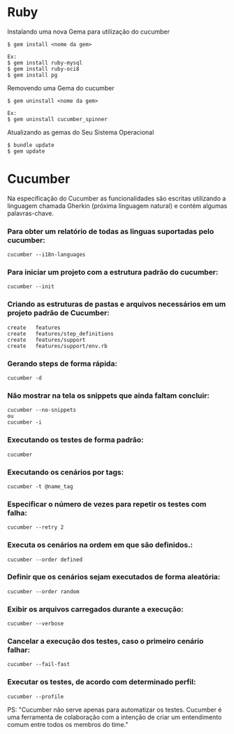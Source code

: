 # Ruby
Instalando uma nova Gema para utilização do cucumber
```
$ gem install <nome da gem>

Ex:
$ gem install ruby-mysql
$ gem install ruby-oci8
$ gem install pg
```
Removendo uma Gema do cucumber
```
$ gem uninstall <nome da gem>

Ex:
$ gem uninstall cucumber_spinner
```

Atualizando as gemas do Seu Sistema Operacional
```
$ bundle update
$ gem update
```

# Cucumber

Na especificação do Cucumber as funcionalidades são escritas utilizando a linguagem chamada Gherkin (próxima linguagem natural) e contém algumas palavras-chave.

### Para obter um relatório de todas as linguas suportadas pelo cucumber:
```
cucumber --i18n-languages
```
### Para iniciar um projeto com a estrutura padrão do cucumber:
```
cucumber --init
```
### Criando as estruturas de pastas e arquivos necessários em um projeto padrão de Cucumber:
```
create   features
create   features/step_definitions
create   features/support
create   features/support/env.rb
```
### Gerando steps de forma rápida:
```
cucumber -d
```
### Não mostrar na tela os snippets que ainda faltam concluir:
```
cucumber --no-snippets
ou
cucumber -i
```
### Executando os testes de forma padrão:
```
cucumber
```
### Executando os cenários por tags:
```
cucumber -t @name_tag
```
### Especificar o número de vezes para repetir os testes com falha:
```
cucumber --retry 2
```
### Executa os cenários na ordem em que são definidos.:
```
cucumber --order defined
```
### Definir que os cenários sejam executados de forma aleatória:
```
cucumber --order random
```
### Exibir os arquivos carregados durante a execução:
```
cucumber --verbose
```
### Cancelar a execução dos testes, caso o primeiro cenário falhar:
```
cucumber --fail-fast
```
### Executar os testes, de acordo com determinado perfil:
```
cucumber --profile
```

PS: "Cucumber não serve apenas para automatizar os testes. Cucumber é uma ferramenta de colaboração com a intenção de criar um entendimento comum entre todos os membros do time."

